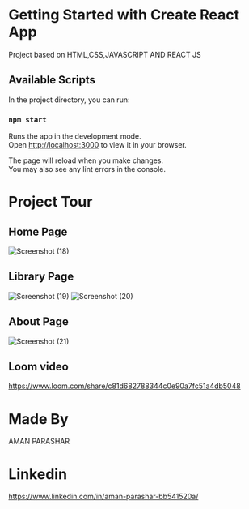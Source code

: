 # Getting Started with Create React App

Project based on HTML,CSS,JAVASCRIPT AND REACT JS

## Available Scripts

In the project directory, you can run:

### `npm start`

Runs the app in the development mode.\
Open [http://localhost:3000](http://localhost:3000) to view it in your browser.

The page will reload when you make changes.\
You may also see any lint errors in the console.

# Project Tour


## Home Page
![Screenshot (18)](https://user-images.githubusercontent.com/107232134/191964760-eeac7622-c1e1-4685-b938-cf60863de0cf.png)

## Library Page

![Screenshot (19)](https://user-images.githubusercontent.com/107232134/191964788-a2d2a219-d99b-4608-9a5d-c122f40387c1.png)
![Screenshot (20)](https://user-images.githubusercontent.com/107232134/191964807-24e1abb9-b453-4f6d-a4f8-1fbe9c59db4a.png)

## About Page

![Screenshot (21)](https://user-images.githubusercontent.com/107232134/191964822-ae05e2bd-f53c-4ee9-b9a1-1d156232488c.png)

## Loom video 

https://www.loom.com/share/c81d682788344c0e90a7fc51a4db5048

# Made By
AMAN PARASHAR

# Linkedin

https://www.linkedin.com/in/aman-parashar-bb541520a/
